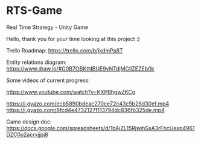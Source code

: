 # RTS-Game
Real Time Strategy - Unity Game

Hello, thank you for your time looking at this project :)

Trello Roadmap: 
https://trello.com/b/jkdmPa8T

Entity relations diagram: 
https://www.draw.io/#G0B7OBKtNBUE9vNTdjMGllZEZEb0k

Some videos of current progress:

https://www.youtube.com/watch?v=KXPBhgwZKCg

https://i.gyazo.com/ecb5890bdeac270ce72c43c5b26d30ef.mp4
https://i.gyazo.com/8fcd4e4732127f113794dc836fb325de.mp4

Game design doc:
https://docs.google.com/spreadsheets/d/1bAjZL15RjwihSsA3rFhcUexp4961DZC0u2acrxjjpj8
